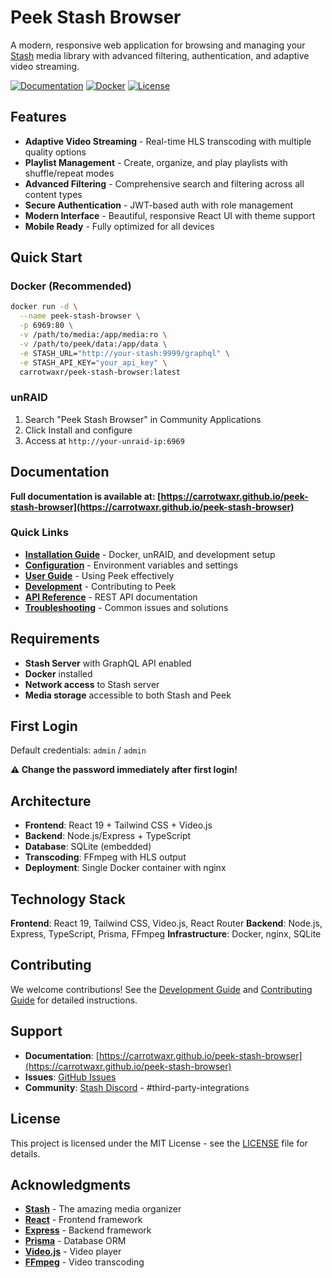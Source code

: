 # Peek Stash Browser

A modern, responsive web application for browsing and managing your [Stash](https://github.com/stashapp/stash) media library with advanced filtering, authentication, and adaptive video streaming.

[![Documentation](https://img.shields.io/badge/docs-mkdocs-blue)](https://carrotwaxr.github.io/peek-stash-browser)
[![Docker](https://img.shields.io/badge/docker-hub-blue)](https://hub.docker.com/r/carrotwaxr/peek-stash-browser)
[![License](https://img.shields.io/badge/license-MIT-green)](LICENSE)

## Features

- **Adaptive Video Streaming** - Real-time HLS transcoding with multiple quality options
- **Playlist Management** - Create, organize, and play playlists with shuffle/repeat modes
- **Advanced Filtering** - Comprehensive search and filtering across all content types
- **Secure Authentication** - JWT-based auth with role management
- **Modern Interface** - Beautiful, responsive React UI with theme support
- **Mobile Ready** - Fully optimized for all devices

## Quick Start

### Docker (Recommended)

```bash
docker run -d \
  --name peek-stash-browser \
  -p 6969:80 \
  -v /path/to/media:/app/media:ro \
  -v /path/to/peek/data:/app/data \
  -e STASH_URL="http://your-stash:9999/graphql" \
  -e STASH_API_KEY="your_api_key" \
  carrotwaxr/peek-stash-browser:latest
```

### unRAID

1. Search "Peek Stash Browser" in Community Applications
2. Click Install and configure
3. Access at `http://your-unraid-ip:6969`

## Documentation

**Full documentation is available at: [https://carrotwaxr.github.io/peek-stash-browser](https://carrotwaxr.github.io/peek-stash-browser)**

### Quick Links

- **[Installation Guide](https://carrotwaxr.github.io/peek-stash-browser/getting-started/installation/)** - Docker, unRAID, and development setup
- **[Configuration](https://carrotwaxr.github.io/peek-stash-browser/getting-started/configuration/)** - Environment variables and settings
- **[User Guide](https://carrotwaxr.github.io/peek-stash-browser/user-guide/video-playback/)** - Using Peek effectively
- **[Development](https://carrotwaxr.github.io/peek-stash-browser/development/setup/)** - Contributing to Peek
- **[API Reference](https://carrotwaxr.github.io/peek-stash-browser/development/api-reference/)** - REST API documentation
- **[Troubleshooting](https://carrotwaxr.github.io/peek-stash-browser/reference/troubleshooting/)** - Common issues and solutions

## Requirements

- **Stash Server** with GraphQL API enabled
- **Docker** installed
- **Network access** to Stash server
- **Media storage** accessible to both Stash and Peek

## First Login

Default credentials: `admin` / `admin`

**⚠️ Change the password immediately after first login!**

## Architecture

- **Frontend**: React 19 + Tailwind CSS + Video.js
- **Backend**: Node.js/Express + TypeScript
- **Database**: SQLite (embedded)
- **Transcoding**: FFmpeg with HLS output
- **Deployment**: Single Docker container with nginx

## Technology Stack

**Frontend**: React 19, Tailwind CSS, Video.js, React Router
**Backend**: Node.js, Express, TypeScript, Prisma, FFmpeg
**Infrastructure**: Docker, nginx, SQLite

## Contributing

We welcome contributions! See the [Development Guide](https://carrotwaxr.github.io/peek-stash-browser/development/setup/) and [Contributing Guide](https://carrotwaxr.github.io/peek-stash-browser/development/contributing/) for detailed instructions.

## Support

- **Documentation**: [https://carrotwaxr.github.io/peek-stash-browser](https://carrotwaxr.github.io/peek-stash-browser)
- **Issues**: [GitHub Issues](https://github.com/carrotwaxr/peek-stash-browser/issues)
- **Community**: [Stash Discord](https://discord.gg/2TsNFKt) - #third-party-integrations

## License

This project is licensed under the MIT License - see the [LICENSE](LICENSE) file for details.

## Acknowledgments

- **[Stash](https://github.com/stashapp/stash)** - The amazing media organizer
- **[React](https://reactjs.org/)** - Frontend framework
- **[Express](https://expressjs.com/)** - Backend framework
- **[Prisma](https://prisma.io/)** - Database ORM
- **[Video.js](https://videojs.com/)** - Video player
- **[FFmpeg](https://ffmpeg.org/)** - Video transcoding
